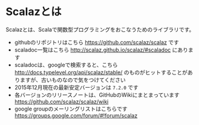 # Scalazとは

Scalazとは、Scalaで関数型プログラミングをおこなうためのライブラリです。

- githubのリポジトリはこちら <https://github.com/scalaz/scalaz> です
- scaladoc一覧はこちら <http://scalaz.github.io/scalaz/#scaladoc> にあります
- scaladocは、googleで検索すると、こちら <http://docs.typelevel.org/api/scalaz/stable/> のものがヒットすることがありますが、古いものなので気をつけてください
- 2015年12月現在の最新安定バージョンは `7.2.0` です
- 各バージョンのリリースノートは、GitHubのWikiにまとまっています <https://github.com/scalaz/scalaz/wiki>
- google groupのメーリングリストはこちらです <https://groups.google.com/forum/#!forum/scalaz>
